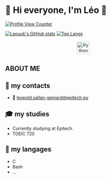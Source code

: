 # 🚀 Hi everyone, I'm Léo 🚀 #

[![Profile View Counter](https://komarev.com/ghpvc/?username=Leouuk)](https://github.com/Leouuk)

[![Leouuk's GitHub stats](https://github-readme-stats.vercel.app/api?username=Leouuk&layout=compact&count_private=true&theme=github_dark)](https://github.com/Leouuk)
[![Top Langs](https://github-readme-stats.vercel.app/api/top-langs/?username=Leouuk&layout=compact&count_private=true&theme=github_dark)](https://github.com/Leouuk)

<p align="center">
  <a href="https://www.linkedin.com/in/l%C3%A9opold-sallan-3601011a9/" target="_blank" rel="noopener noreferrer"> <img src="https://cdn-icons-png.flaticon.com/512/174/174857.png" alt="Python" height="40" style="vertical-align:top; margin:4px"></a>
</p>

## ABOUT ME

## 📝 my contacts
- 📧 leopold.sallan-gemard@epitech.eu

## 🎓 my studies
- Currently studying at Epitech.
- TOEIC 720

## 💬 my langages
- C
- Bash
- ...
